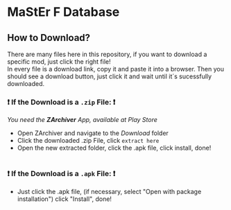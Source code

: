 # MaStEr F Database
## How to Download?
There are many files here in this repository, if you want to download a specific mod, just click the right file!<br>
In every file is a download link, copy it and paste it into a browser. Then you should see a download button, just click it and wait until it´s sucessfully downloaded.<br>
### ❗ If the Download is a `.zip` File: ❗

*You need the __**ZArchiver**__ App, available at Play Store*<br>

- Open ZArchiver and navigate to the  *Download*  folder<br>
- Click the downloaded .zip File, click `extract here`
- Open the new extracted folder, click the .apk file, click install, done!<br><br>

### ❗ If the Download is a `.apk` File: ❗

- Just click the .apk file, (if necessary, select "Open with package installation") click "Install", done!
